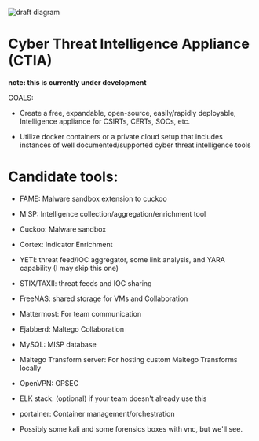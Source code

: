 ![draft diagram](https://raw.githubusercontent.com/WeaverHeavy/CTIA/master/Draft%20Diagram.png)
# Cyber Threat Intelligence Appliance (CTIA)

**note: this is currently under development**

GOALS:

- Create a free, expandable, open-source, easily/rapidly deployable, Intelligence appliance for CSIRTs, CERTs, SOCs, etc.

- Utilize docker containers or a private cloud setup that includes instances of well documented/supported cyber threat intelligence tools


# Candidate tools:


- FAME: Malware sandbox extension to cuckoo

- MISP: Intelligence collection/aggregation/enrichment tool

- Cuckoo: Malware sandbox

- Cortex: Indicator Enrichment

- YETI: threat feed/IOC aggregator, some link analysis, and YARA capability (I may skip this one)

- STIX/TAXII: threat feeds and IOC sharing

- FreeNAS: shared storage for VMs and Collaboration

- Mattermost: For team communication

- Ejabberd: Maltego Collaboration

- MySQL: MISP database

- Maltego Transform server: For hosting custom Maltego Transforms locally

- OpenVPN: OPSEC

- ELK stack: (optional) if your team doesn't already use this

- portainer: Container management/orchestration

- Possibly some kali and some forensics boxes with vnc, but we'll see.
